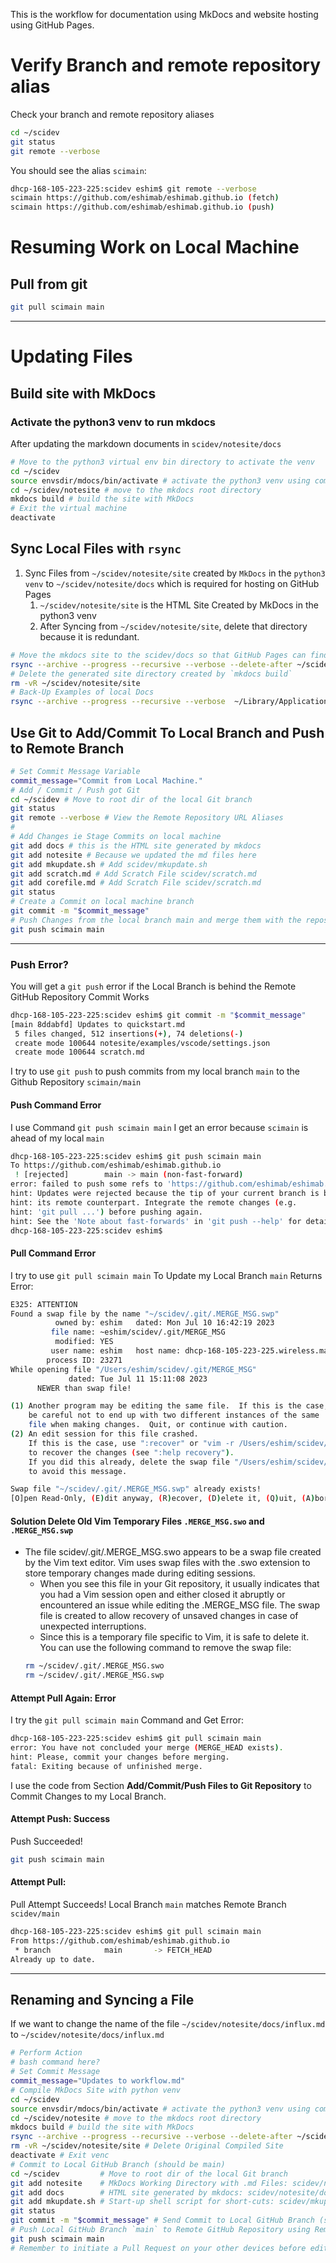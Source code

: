 This is the workflow for documentation using MkDocs and website hosting using GitHub Pages.

# Verify Branch and remote repository alias

Check your branch and remote repository aliases

```bash
cd ~/scidev
git status
git remote --verbose
```

You should see the alias `scimain`:

```bash
dhcp-168-105-223-225:scidev eshim$ git remote --verbose
scimain https://github.com/eshimab/eshimab.github.io (fetch)
scimain https://github.com/eshimab/eshimab.github.io (push)
```

# Resuming Work on Local Machine

## Pull from git

```bash
git pull scimain main
```

---

# Updating Files

## Build site with MkDocs

### Activate the python3 venv to run mkdocs

After updating the markdown documents in `scidev/notesite/docs`

```bash
# Move to the python3 virtual env bin directory to activate the venv
cd ~/scidev
source envsdir/mdocs/bin/activate # activate the python3 venv using command `source`
cd ~/scidev/notesite # move to the mkdocs root directory
mkdocs build # build the site with MkDocs
# Exit the virtual machine
deactivate
```

## Sync Local Files with `rsync`

1. Sync Files from `~/scidev/notesite/site` created by `MkDocs` in the `python3 venv` to  `~/scidev/notesite/docs` which is required for hosting on GitHub Pages
    1. `~/scidev/notesite/site` is the HTML Site Created by MkDocs in the python3 venv
    2. After Syncing from `~/scidev/notesite/site`, delete that directory because it is redundant.

```bash
# Move the mkdocs site to the scidev/docs so that GitHub Pages can find it
rsync --archive --progress --recursive --verbose --delete-after ~/scidev/notesite/site/* ~/scidev/docs
# Delete the generated site directory created by `mkdocs build`
rm -vR ~/scidev/notesite/site
# Back-Up Examples of local Docs
rsync --archive --progress --recursive --verbose  ~/Library/Application\ Support/Code/User/settings.json ~/scidev/notesite/examples/vscode/settings.json
```

## Use Git to Add/Commit To Local Branch and Push to Remote Branch

```bash
# Set Commit Message Variable
commit_message="Commit from Local Machine."
# Add / Commit / Push got Git
cd ~/scidev # Move to root dir of the local Git branch
git status
git remote --verbose # View the Remote Repository URL Aliases
#
# Add Changes ie Stage Commits on local machine
git add docs # this is the HTML site generated by mkdocs
git add notesite # Because we updated the md files here
git add mkupdate.sh # Add scidev/mkupdate.sh
git add scratch.md # Add Scratch File scidev/scratch.md
git add corefile.md # Add Scratch File scidev/scratch.md
git status
# Create a Commit on local machine branch
git commit -m "$commit_message"
# Push Changes from the local branch main and merge them with the repository alias scimain
git push scimain main
```

---

### Push Error?

You will get a `git push` error if the Local Branch is behind the Remote GitHub Repository
Commit Works
```bash
dhcp-168-105-223-225:scidev eshim$ git commit -m "$commit_message"
[main 8ddabfd] Updates to quickstart.md
 5 files changed, 512 insertions(+), 74 deletions(-)
 create mode 100644 notesite/examples/vscode/settings.json
 create mode 100644 scratch.md
```

I try to use `git push` to push commits from my local branch `main` to the Github Repository `scimain/main`

#### Push Command Error

I use Command `git push scimain main`
I get an error because `scimain` is ahead of my local `main`
```bash
dhcp-168-105-223-225:scidev eshim$ git push scimain main
To https://github.com/eshimab/eshimab.github.io
 ! [rejected]        main -> main (non-fast-forward)
error: failed to push some refs to 'https://github.com/eshimab/eshimab.github.io'
hint: Updates were rejected because the tip of your current branch is behind
hint: its remote counterpart. Integrate the remote changes (e.g.
hint: 'git pull ...') before pushing again.
hint: See the 'Note about fast-forwards' in 'git push --help' for details.
dhcp-168-105-223-225:scidev eshim$ 
```

#### Pull Command Error

I try to use `git pull scimain main` To Update my Local Branch `main`
Returns Error:

```bash
E325: ATTENTION
Found a swap file by the name "~/scidev/.git/.MERGE_MSG.swp"
          owned by: eshim   dated: Mon Jul 10 16:42:19 2023
         file name: ~eshim/scidev/.git/MERGE_MSG
          modified: YES
         user name: eshim   host name: dhcp-168-105-223-225.wireless.manoa.haw
        process ID: 23271
While opening file "/Users/eshim/scidev/.git/MERGE_MSG"
             dated: Tue Jul 11 15:11:08 2023
      NEWER than swap file!

(1) Another program may be editing the same file.  If this is the case,
    be careful not to end up with two different instances of the same
    file when making changes.  Quit, or continue with caution.
(2) An edit session for this file crashed.
    If this is the case, use ":recover" or "vim -r /Users/eshim/scidev/.git/MERGE_MSG"
    to recover the changes (see ":help recovery").
    If you did this already, delete the swap file "/Users/eshim/scidev/.git/.MERGE_MSG.swp"
    to avoid this message.

Swap file "~/scidev/.git/.MERGE_MSG.swp" already exists!
[O]pen Read-Only, (E)dit anyway, (R)ecover, (D)elete it, (Q)uit, (A)bort: 
```

#### Solution Delete Old Vim Temporary Files `.MERGE_MSG.swo` and `.MERGE_MSG.swp`

- The file scidev/.git/.MERGE_MSG.swo appears to be a swap file created by the Vim text editor. Vim uses swap files with the .swo extension to store temporary changes made during editing sessions.
    - When you see this file in your Git repository, it usually indicates that you had a Vim session open and either closed it abruptly or encountered an issue while editing the .MERGE_MSG file. The swap file is created to allow recovery of unsaved changes in case of unexpected interruptions.
    - Since this is a temporary file specific to Vim, it is safe to delete it. You can use the following command to remove the swap file:
    ```bash
    rm ~/scidev/.git/.MERGE_MSG.swo
    rm ~/scidev/.git/.MERGE_MSG.swp
    ```

#### Attempt Pull Again: Error

I try the `git pull scimain main` Command and Get Error:

```bash
dhcp-168-105-223-225:scidev eshim$ git pull scimain main
error: You have not concluded your merge (MERGE_HEAD exists).
hint: Please, commit your changes before merging.
fatal: Exiting because of unfinished merge.
```

I use the code from Section **Add/Commit/Push Files to Git Repository** to Commit Changes to my Local Branch.

#### Attempt Push: Success

Push Succeeded!

```bash
git push scimain main
```

#### Attempt Pull:

Pull Attempt Succeeds! Local Branch `main` matches Remote Branch `scidev/main`

```bash
dhcp-168-105-223-225:scidev eshim$ git pull scimain main
From https://github.com/eshimab/eshimab.github.io
 * branch            main       -> FETCH_HEAD
Already up to date.
```

---

## Renaming and Syncing a File

If we want to change the name of the file `~/scidev/notesite/docs/influx.md` to `~/scidev/notesite/docs/influx.md`
```bash
# Perform Action
# bash command here?
# Set Commit Message
commit_message="Updates to workflow.md"
# Compile MkDocs Site with python venv
cd ~/scidev
source envsdir/mdocs/bin/activate # activate the python3 venv using command `source`
cd ~/scidev/notesite # move to the mkdocs root directory
mkdocs build # build the site with MkDocs
rsync --archive --progress --recursive --verbose --delete-after ~/scidev/notesite/site/* ~/scidev/docs # Syhc
rm -vR ~/scidev/notesite/site # Delete Original Compiled Site
deactivate # Exit venc
# Commit to Local GitHub Branch (should be main)
cd ~/scidev         # Move to root dir of the local Git branch
git add notesite    # MkDocs Working Directory with .md Files: scidev/notesite
git add docs        # HTML site generated by mkdocs: scidev/notesite/docs
git add mkupdate.sh # Start-up shell script for short-cuts: scidev/mkupdate.sh
git status
git commit -m "$commit_message" # Send Commit to Local GitHub Branch (should be main)
# Push Local GitHub Branch `main` to Remote GitHub Repository using Remote Repository URL alias `scimain`
git push scimain main
# Remember to initiate a Pull Request on your other devices before editting files!
```
